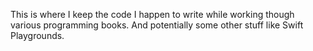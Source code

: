 This is where I keep the code I happen to write while working though various programming books. And potentially some other stuff like Swift Playgrounds.
